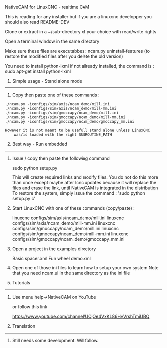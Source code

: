 NativeCAM for LinuxCNC - realtime CAM

This is reading for any installer but if you are a 
	linuxcnc developper you should also read README-DEV


Clone or extract in a ~/sub-directory of your choice with read/write rights

Open a terminal window in the same directory

Make sure these files are executabbes :
	ncam.py
	uninstall-features (to restore the modified files after you delete the old version)
		
You need to install python-lxml if not allready installed, the command is :
	sudo apt-get install python-lxml


1.	Simple usage - Stand alone mode
--------------------------------------------------------------------------------
1.	 Copy then paste one of these commands :
	
	./ncam.py -iconfigs/sim/axis/ncam_demo/mill.ini
	./ncam.py -iconfigs/sim/axis/ncam_demo/mill-mm.ini
	./ncam.py -iconfigs/sim/gmoccapy/ncam_demo/mill.ini
	./ncam.py -iconfigs/sim/gmoccapy/ncam_demo/mill-mm.ini
    ./ncam.py -iconfigs/sim/gmoccapy/ncam_demo/gmoccapy_mm.ini

	However it is not meant to be usefull stand alone unless LinuxCNC
		was/is loaded with the right SUBROUTINE_PATH


2.	Best way - Run embedded
--------------------------------------------------------------------------------
1.	Issue / copy then paste the following command
	
	sudo python setup.py
	
	This will create required links and modify files.
	You do not do this more than once except maybe after lcnc updates
	because it will replace the files and erase the link,
	until NativeCAM is integrated in the distribution
	To restore the system, simply issue the command : 'sudo python setup.py c'

2.	Start LinuxCNC with one of these commands (copy/paste) :

	linuxcnc configs/sim/axis/ncam_demo/mill.ini
	linuxcnc configs/sim/axis/ncam_demo/mill-mm.ini
	linuxcnc configs/sim/gmoccapy/ncam_demo/mill.ini
	linuxcnc configs/sim/gmoccapy/ncam_demo/mill-mm.ini
    linuxcnc configs/sim/gmoccapy/ncam_demo/gmoccapy_mm.ini

3.	Open a project in the examples directory
	
	Basic spacer.xml
	Fun wheel demo.xml

4.	Open one of those ini files to learn how to setup your own system
	Note that you need ncam.ui in the same directory as the ini file
	
	
3.	Tutorials
--------------------------------------------------------------------------------
1.	Use menu help->NativeCAM on YouTube
	
	or follow this link
		
	https://www.youtube.com/channel/UCjOe4VxKL86HyVrshTmiUBQ


4.	Translation
--------------------------------------------------------------------------------
1.	Still needs some development. Will follow.
